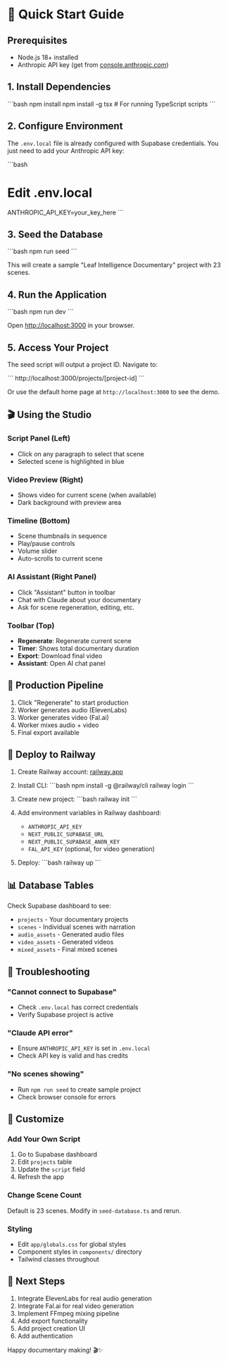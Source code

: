 # 🚀 Quick Start Guide

## Prerequisites
- Node.js 18+ installed
- Anthropic API key (get from [console.anthropic.com](https://console.anthropic.com))

## 1. Install Dependencies

\`\`\`bash
npm install
npm install -g tsx  # For running TypeScript scripts
\`\`\`

## 2. Configure Environment

The `.env.local` file is already configured with Supabase credentials. You just need to add your Anthropic API key:

\`\`\`bash
# Edit .env.local
ANTHROPIC_API_KEY=your_key_here
\`\`\`

## 3. Seed the Database

\`\`\`bash
npm run seed
\`\`\`

This will create a sample "Leaf Intelligence Documentary" project with 23 scenes.

## 4. Run the Application

\`\`\`bash
npm run dev
\`\`\`

Open [http://localhost:3000](http://localhost:3000) in your browser.

## 5. Access Your Project

The seed script will output a project ID. Navigate to:

\`\`\`
http://localhost:3000/projects/[project-id]
\`\`\`

Or use the default home page at `http://localhost:3000` to see the demo.

## 🎬 Using the Studio

### Script Panel (Left)
- Click on any paragraph to select that scene
- Selected scene is highlighted in blue

### Video Preview (Right)
- Shows video for current scene (when available)
- Dark background with preview area

### Timeline (Bottom)
- Scene thumbnails in sequence
- Play/pause controls
- Volume slider
- Auto-scrolls to current scene

### AI Assistant (Right Panel)
- Click "Assistant" button in toolbar
- Chat with Claude about your documentary
- Ask for scene regeneration, editing, etc.

### Toolbar (Top)
- **Regenerate**: Regenerate current scene
- **Timer**: Shows total documentary duration
- **Export**: Download final video
- **Assistant**: Open AI chat panel

## 🔄 Production Pipeline

1. Click "Regenerate" to start production
2. Worker generates audio (ElevenLabs)
3. Worker generates video (Fal.ai)
4. Worker mixes audio + video
5. Final export available

## 🚂 Deploy to Railway

1. Create Railway account: [railway.app](https://railway.app)

2. Install CLI:
\`\`\`bash
npm install -g @railway/cli
railway login
\`\`\`

3. Create new project:
\`\`\`bash
railway init
\`\`\`

4. Add environment variables in Railway dashboard:
   - `ANTHROPIC_API_KEY`
   - `NEXT_PUBLIC_SUPABASE_URL`
   - `NEXT_PUBLIC_SUPABASE_ANON_KEY`
   - `FAL_API_KEY` (optional, for video generation)

5. Deploy:
\`\`\`bash
railway up
\`\`\`

## 📊 Database Tables

Check Supabase dashboard to see:
- `projects` - Your documentary projects
- `scenes` - Individual scenes with narration
- `audio_assets` - Generated audio files
- `video_assets` - Generated videos
- `mixed_assets` - Final mixed scenes

## 🐛 Troubleshooting

### "Cannot connect to Supabase"
- Check `.env.local` has correct credentials
- Verify Supabase project is active

### "Claude API error"
- Ensure `ANTHROPIC_API_KEY` is set in `.env.local`
- Check API key is valid and has credits

### "No scenes showing"
- Run `npm run seed` to create sample project
- Check browser console for errors

## 🎨 Customize

### Add Your Own Script
1. Go to Supabase dashboard
2. Edit `projects` table
3. Update the `script` field
4. Refresh the app

### Change Scene Count
Default is 23 scenes. Modify in `seed-database.ts` and rerun.

### Styling
- Edit `app/globals.css` for global styles
- Component styles in `components/` directory
- Tailwind classes throughout

## 🚀 Next Steps

1. Integrate ElevenLabs for real audio generation
2. Integrate Fal.ai for real video generation
3. Implement FFmpeg mixing pipeline
4. Add export functionality
5. Add project creation UI
6. Add authentication

Happy documentary making! 🎬✨
